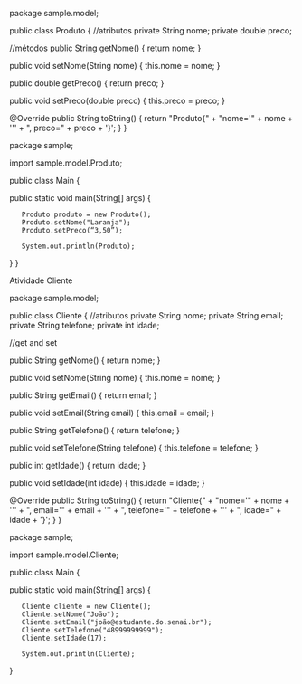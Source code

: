 package sample.model;

public class Produto {
   //atributos
   private String nome;
   private double preco;

   //métodos
   public String getNome() {
       return nome;
   }

   public void setNome(String nome) {
       this.nome = nome;
   }

   public double getPreco() {
       return preco;
   }

   public void setPreco(double preco) {
       this.preco = preco;
   }

   @Override
   public String toString() {
       return "Produto{" +
               "nome='" + nome + '\'' +
               ", preco=" + preco +
               '}';
   }
}












package sample;

import sample.model.Produto;

public class Main {

   public static void main(String[] args) {

       Produto produto = new Produto();
       Produto.setNome("Laranja");
       Produto.setPreco(“3,50”);

       System.out.println(Produto);

   }
}
































Atividade Cliente

package sample.model;

public class Cliente {
   //atributos
   private String nome;
   private String email;
   private String telefone;
   private int idade;
  
   //get and set

   public String getNome() {
       return nome;
   }

   public void setNome(String nome) {
       this.nome = nome;
   }

   public String getEmail() {
       return email;
   }

   public void setEmail(String email) {
       this.email = email;
   }

   public String getTelefone() {
       return telefone;
   }

   public void setTelefone(String telefone) {
       this.telefone = telefone;
   }

   public int getIdade() {
       return idade;
   }

   public void setIdade(int idade) {
       this.idade = idade;
   }

   @Override
   public String toString() {
       return "Cliente{" +
               "nome='" + nome + '\'' +
               ", email='" + email + '\'' +
               ", telefone='" + telefone + '\'' +
               ", idade=" + idade +
               '}';
   }
}



package sample;

import sample.model.Cliente;

public class Main {

   public static void main(String[] args) {

       Cliente cliente = new Cliente();
       Cliente.setNome("João");
       Cliente.setEmail("joão@estudante.do.senai.br");
       Cliente.setTelefone("48999999999");
       Cliente.setIdade(17);

       System.out.println(Cliente);

   }
